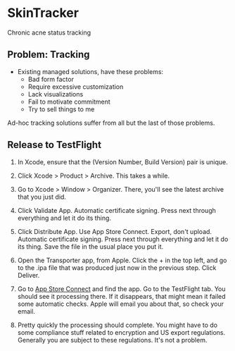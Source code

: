 # SkinTracker

Chronic acne status tracking

## Problem: Tracking

- Existing managed solutions, have these problems:
  - Bad form factor
  - Require excessive customization
  - Lack visualizations
  - Fail to motivate commitment
  - Try to sell things to me
  
Ad-hoc tracking solutions suffer from all but the last of those problems.

## Release to TestFlight

1. In Xcode, ensure that the (Version Number, Build Version) pair is unique.

2. Click Xcode > Product > Archive. This takes a while.

3. Go to Xcode > Window > Organizer.  There, you'll see the latest archive that you just did.

4. Click Validate App. Automatic certificate signing. Press next through everything and let it do its thing.

5. Click Distribute App. Use App Store Connect. Export, don't upload. Automatic certificate signing. Press next through
   everything and let it do its thing. Save the file in the usual place you put it.
   
6. Open the Transporter app, from Apple. Click the + in the top left, and go to the .ipa file that was produced just 
   now in the previous step. Click Deliver.
   
7. Go to [App Store Connect](https://appstoreconnect.apple.com) and find the app. Go to the TestFlight tab. You should
   see it processing there. If it disappears, that might mean it failed some automatic checks. Apple will email you 
   about that, so check your email.
   
8. Pretty quickly the processing should complete. You might have to do some compliance stuff related to encryption and
   US export regulations. Generally you are subject to these regulations. It's not a problem.